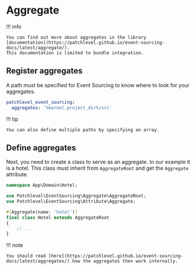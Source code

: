 # Aggregate

!!! info

    You can find out more about aggregates in the library 
    [documentation](https://patchlevel.github.io/event-sourcing-docs/latest/aggregate/). 
    This documentation is limited to bundle integration.

## Register aggregates

A path must be specified for Event Sourcing to know where to look for your aggregates.

```yaml
patchlevel_event_sourcing:
  aggregates: '%kernel.project_dir%/src'
```

!!! tip

    You can also define multiple paths by specifying an array.

## Define aggregates

Next, you need to create a class to serve as an aggregate. 
In our example it is a hotel. This class must inherit from `AggregateRoot` and get the `Aggregate` attribute.

```php
namespace App\Domain\Hotel;

use Patchlevel\EventSourcing\Aggregate\AggregateRoot;
use Patchlevel\EventSourcing\Attribute\Aggregate;

#[Aggregate(name: 'hotel')]
final class Hotel extends AggregateRoot
{
    // ...
}
```

!!! note

    You should read [here](https://patchlevel.github.io/event-sourcing-docs/latest/aggregates/) how the aggregates then work internally.
